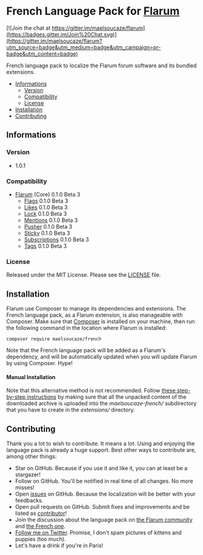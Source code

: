 # French Language Pack for [Flarum](http://flarum.org/)

[![Join the chat at https://gitter.im/maelsoucaze/flarum](https://badges.gitter.im/Join%20Chat.svg)](https://gitter.im/maelsoucaze/flarum?utm_source=badge&utm_medium=badge&utm_campaign=pr-badge&utm_content=badge)

French language pack to localize the Flarum forum software and its bundled extensions.

- [Informations](https://github.com/maelsoucaze/flarum#informations)
  - [Version](https://github.com/maelsoucaze/flarum#version)
  - [Compatibility](https://github.com/maelsoucaze/flarum#compatibility)
  - [License](https://github.com/maelsoucaze/flarum#license)
- [Installation](https://github.com/maelsoucaze/flarum#installation)
- [Contributing](https://github.com/maelsoucaze/flarum#contributing)

## Informations

### Version

- 1.0.1

### Compatibility

- [Flarum](https://github.com/flarum/core) (Core) 0.1.0 Beta 3
  - [Flags](https://github.com/flarum/flags) 0.1.0 Beta 3
  - [Likes](https://github.com/flarum/likes) 0.1.0 Beta 3
  - [Lock](https://github.com/flarum/lock) 0.1.0 Beta 3
  - [Mentions](https://github.com/flarum/mentions) 0.1.0 Beta 3
  - [Pusher](https://github.com/flarum/pusher) 0.1.0 Beta 3
  - [Sticky](https://github.com/flarum/sticky) 0.1.0 Beta 3
  - [Subscriptions](https://github.com/flarum/subscriptions) 0.1.0 Beta 3
  - [Tags](https://github.com/flarum/tags) 0.1.0 Beta 3

### License

Released under the MIT License. Please see the [LICENSE](https://github.com/maelsoucaze/flarum/blob/master/LICENSE) file.

## Installation

Flarum use Composer to manage its dependencies and extensions. The French language pack, as a Flarum extension, is also manageable with Composer. Make sure that [Composer](https://getcomposer.org/) is installed on your machine, then run the following command in the location where Flarum is installed:

```
composer require maelsoucaze/french
```

Note that the French language pack will be added as a Flarum's dependency, and will be automatically updated when you will update Flarum by using Composer. Hype!

#### Manual Installation

Note that this alternative method is not recommended. Follow [these step-by-step instructions](http://flarum.org/docs/languages/) by making sure that all the unpacked content of the downloaded archive is uploaded into the *maelsoucaze-french/* subdirectory that you have to create in the *extensions/* directory.

## Contributing

Thank you a lot to wish to contribute. It means a lot. Using and enjoying the language pack is already a huge support. Best other ways to contribute are, among other things:

- Star on GitHub. Because if you use it and like it, you can at least be a stargazer!
- Follow on GitHub. You'll be notified in real time of all changes. No more misses!
- Open [issues](https://github.com/maelsoucaze/flarum/issues) on GitHub. Because the localization will be better with your feedbacks.
- Open pull requests on GitHub. Submit fixes and improvements and be listed as [contributor](https://github.com/maelsoucaze/flarum/graphs/contributors)!
- Join the discussion about the language pack on [the Flarum community](http://discuss.flarum.org/d/615-french-language-pack-to-localize-flarum-and-its-extensions) and [the French one](https://flarum.today/fr/d/6-traduction-fran-aise-pour-traduire-flarum-et-ses-extensions).
- [Follow me on Twitter](https://twitter.com/maelsoucaze). Promise, I don't spam pictures of kittens and puppies (too much).
- Let's have a drink if you're in Paris!

